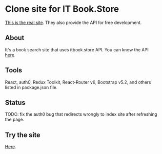 # Clone site for IT Book.Store

[This is the real site](https://itbook.store/). They also provide the API for free development.

## About

It's a book search site that uses itbook.store API. You can know the API [here](https://itbook.store/api).

## Tools

React, auth0, Redux Toolkit, React-Router v6, Bootstrap v5.2, and others listed in package.json file.

## Status

TODO: fix the auth0 bug that redirects wrongly to index site after refreshing the page.

## Try the site

[Here](https://book-search-tino.vercel.app/).

